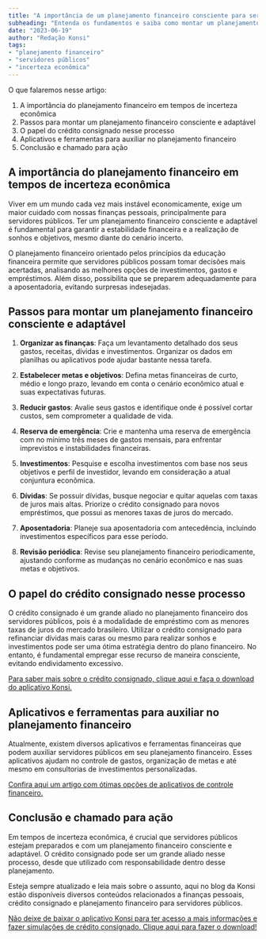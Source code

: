 ```yaml
---
title: "A importância de um planejamento financeiro consciente para servidores públicos em tempos de incerteza econômica"
subheading: "Entenda os fundamentos e saiba como montar um planejamento financeiro consciente e adaptável"
date: "2023-06-19"
author: "Redação Konsi"
tags:
- "planejamento financeiro"
- "servidores públicos"
- "incerteza econômica"
---
```


O que falaremos nesse artigo:

1. A importância do planejamento financeiro em tempos de incerteza econômica
2. Passos para montar um planejamento financeiro consciente e adaptável
3. O papel do crédito consignado nesse processo
4. Aplicativos e ferramentas para auxiliar no planejamento financeiro
5. Conclusão e chamado para ação

## A importância do planejamento financeiro em tempos de incerteza econômica

Viver em um mundo cada vez mais instável economicamente, exige um maior cuidado com nossas finanças pessoais, principalmente para servidores públicos. Ter um planejamento financeiro consciente e adaptável é fundamental para garantir a estabilidade financeira e a realização de sonhos e objetivos, mesmo diante do cenário incerto.

O planejamento financeiro orientado pelos princípios da educação financeira permite que servidores públicos possam tomar decisões mais acertadas, analisando as melhores opções de investimentos, gastos e empréstimos. Além disso, possibilita que se preparem adequadamente para a aposentadoria, evitando surpresas indesejadas.

## Passos para montar um planejamento financeiro consciente e adaptável

1. **Organizar as finanças**: Faça um levantamento detalhado dos seus gastos, receitas, dívidas e investimentos. Organizar os dados em planilhas ou aplicativos pode ajudar bastante nessa tarefa.

2. **Estabelecer metas e objetivos**: Defina metas financeiras de curto, médio e longo prazo, levando em conta o cenário econômico atual e suas expectativas futuras.

3. **Reducir gastos**: Avalie seus gastos e identifique onde é possível cortar custos, sem comprometer a qualidade de vida.

4. **Reserva de emergência**: Crie e mantenha uma reserva de emergência com no mínimo três meses de gastos mensais, para enfrentar imprevistos e instabilidades financeiras.

5. **Investimentos**: Pesquise e escolha investimentos com base nos seus objetivos e perfil de investidor, levando em consideração a atual conjuntura econômica.

6. **Dívidas**: Se possuir dívidas, busque negociar e quitar aquelas com taxas de juros mais altas. Priorize o crédito consignado para novos empréstimos, que possui as menores taxas de juros do mercado.

7. **Aposentadoria**: Planeje sua aposentadoria com antecedência, incluindo investimentos específicos para esse período.

8. **Revisão periódica**: Revise seu planejamento financeiro periodicamente, ajustando conforme as mudanças no cenário econômico e nas suas metas e objetivos.

## O papel do crédito consignado nesse processo

O crédito consignado é um grande aliado no planejamento financeiro dos servidores públicos, pois é a modalidade de empréstimo com as menores taxas de juros do mercado brasileiro. Utilizar o crédito consignado para refinanciar dívidas mais caras ou mesmo para realizar sonhos e investimentos pode ser uma ótima estratégia dentro do plano financeiro. No entanto, é fundamental empregar esse recurso de maneira consciente, evitando endividamento excessivo.

[Para saber mais sobre o crédito consignado, clique aqui e faça o download do aplicativo Konsi.](https://www.konsi.com.br/)

## Aplicativos e ferramentas para auxiliar no planejamento financeiro

Atualmente, existem diversos aplicativos e ferramentas financeiras que podem auxiliar servidores públicos em seu planejamento financeiro. Esses aplicativos ajudam no controle de gastos, organização de metas e até mesmo em consultorias de investimentos personalizadas.

[Confira aqui um artigo com ótimas opções de aplicativos de controle financeiro.](http://konsi.com.br/postagens/aplicativo-de-controle-financeiro-confira-otimas-opcoes)

## Conclusão e chamado para ação

Em tempos de incerteza econômica, é crucial que servidores públicos estejam preparados e com um planejamento financeiro consciente e adaptável. O crédito consignado pode ser um grande aliado nesse processo, desde que utilizado com responsabilidade dentro desse planejamento.

Esteja sempre atualizado e leia mais sobre o assunto, aqui no blog da Konsi estão disponíveis diversos conteúdos relacionados a finanças pessoais, crédito consignado e planejamento financeiro para servidores públicos.

[Não deixe de baixar o aplicativo Konsi para ter acesso a mais informações e fazer simulações de crédito consignado. Clique aqui para fazer o download!](https://www.konsi.com.br/)